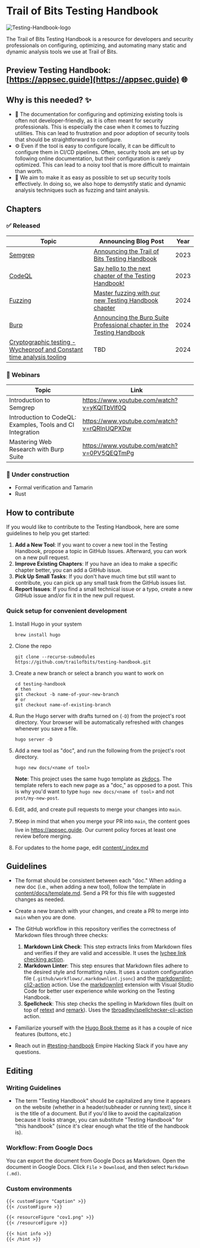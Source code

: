 # Trail of Bits Testing Handbook

![Testing-Handbook-logo][logo]

[logo]:th-logo.jpg

The Trail of Bits Testing Handbook is a resource for developers and security professionals on configuring, optimizing,
and automating many static and dynamic analysis tools we use at Trail of Bits.

## Preview Testing Handbook: [https://appsec.guide](https://appsec.guide) 🌐

## Why is this needed? ✨

- 📃 The documentation for configuring and optimizing existing tools is often not developer-friendly, as it is often meant
for security professionals. This is especially the case when it comes to fuzzing utilities. This can lead to frustration
and poor adoption of security tools that should be straightforward to configure.
- ⚙️ Even if the tool is easy to configure locally, it can be difficult to configure them in CI/CD pipelines.
Often, security tools are set up by following online documentation, but their configuration is rarely optimized.
This can lead to a noisy tool that is more difficult to maintain than worth.
- 🧠 We aim to make it as easy as possible to set up security tools effectively. In doing so, we also
hope to demystify static and dynamic analysis techniques such as fuzzing and taint analysis.

## Chapters

### ✅ Released

|Topic|Announcing Blog Post|Year|
|---|---|---|
|[Semgrep](https://appsec.guide/docs/static-analysis/semgrep/)| [Announcing the Trail of Bits Testing Handbook](https://blog.trailofbits.com/2023/07/26/announcing-the-trail-of-bits-testing-handbook/)|2023|
|[CodeQL](https://appsec.guide/docs/static-analysis/codeql/)| [Say hello to the next chapter of the Testing Handbook!](https://blog.trailofbits.com/2023/12/11/say-hello-to-the-next-chapter-of-the-testing-handbook/)|2023|
|[Fuzzing](https://appsec.guide/docs/fuzzing/)| [Master fuzzing with our new Testing Handbook chapter](https://blog.trailofbits.com/2024/02/09/master-fuzzing-with-our-new-testing-handbook-chapter/)|2024|
|[Burp](https://appsec.guide/docs/web/burp/)| [Announcing the Burp Suite Professional chapter in the Testing Handbook](https://blog.trailofbits.com/2024/06/14/announcing-the-burp-suite-professional-chapter-in-the-testing-handbook/)|2024|
| [Cryptographic testing - Wycheproof and Constant time analysis tooling](https://appsec.guide/docs/crypto/) | TBD | 2024 |

### 🎥 Webinars

| Topic | Link |
|---|---|
| Introduction to Semgrep | https://www.youtube.com/watch?v=yKQlTbVlf0Q |
| Introduction to CodeQL: Examples, Tools and CI Integration | https://www.youtube.com/watch?v=rQRlnUQPXDw |
| Mastering Web Research with Burp Suite | https://www.youtube.com/watch?v=0PV5QEQTmPg |

### 🚧 Under construction

- Formal verification and Tamarin
- Rust

## How to contribute

If you would like to contribute to the Testing Handbook, here are some guidelines to help you get started:

1. **Add a New Tool**: If you want to cover a new tool in the Testing Handbook,
propose a topic in GitHub Issues. Afterward, you can work on a new pull request.
1. **Improve Existing Chapters**: If you have an idea to make a specific chapter better,
you can add a GitHub issue.
1. **Pick Up Small Tasks**: If you don't have much time but still want to contribute,
you can pick up any small task from the GitHub issues list.
1. **Report Issues**: If you find a small technical issue or a typo,
create a new GitHub issue and/or fix it in the new pull request.

### Quick setup for convenient development

1. Install Hugo in your system

    ```shell
    brew install hugo
    ```

2. Clone the repo

    ```shell
    git clone --recurse-submodules https://github.com/trailofbits/testing-handbook.git
    ```

3. Create a new branch or select a branch you want to work on

   ```shell
   cd testing-handbook
   # then
   git checkout -b name-of-your-new-branch
   # or
   git checkout name-of-existing-branch

4. Run the Hugo server with drafts turned on (`-D`) from the project's root directory.
Your browser will be automatically refreshed with changes whenever you save a file.

    ```shell
    hugo server -D
    ```

5. Add a new tool as "doc", and run the following from the project's root directory.

    ```shell
    hugo new docs/<name of tool>
    ```

    **Note**: This project uses the same hugo template as [zkdocs](https://www.zkdocs.com/). The template refers to each
    new page as a "doc," as opposed to a post. This is why you'd want to type `hugo new docs/<name of tool>` and not `post/my-new-post`.

6. Edit, add, and create pull requests to merge your changes into `main`.

7. ❗Keep in mind that when you merge your PR into `main`, the content goes live in <https://appsec.guide>.
    Our current policy forces at least one review before merging.

8. For updates to the home page, edit [content/_index.md](content/_index.md)

## Guidelines

- The format should be consistent between each "doc." When adding a new doc (i.e., when adding a new tool), follow the
  template in [content/docs/template.md](content/docs/template.md). Send a PR for this file with suggested changes as needed.

- Create a new branch with your changes, and create a PR to merge into `main` when you are done.

- The GitHub workflow in this repository verifies the correctness of Markdown files through three checks:
  1. **Markdown Link Check**: This step extracts links from Markdown files and verifies if they are valid and accessible.
    It uses the [lychee link checking action](https://github.com/lycheeverse/lychee-action).
  2. **Markdown Linter**: This step ensures that Markdown files adhere to the desired style and formatting rules.
    It uses a custom configuration file (`.github/workflows/.markdownlint.jsonc`) and the
     [markdownlint-cli2-action](https://github.com/DavidAnson/markdownlint-cli2-action) action.
     Use the [markdownlint](https://marketplace.visualstudio.com/items?itemName=DavidAnson.vscode-markdownlint) extension
     with Visual Studio Code for better user experience while working on the Testing Handbook.
  3. **Spellcheck**: This step checks the spelling in Markdown files
     (built on top of [retext](https://github.com/retextjs/retext) and [remark](https://github.com/remarkjs/remark)).
     Uses the [tbroadley/spellchecker-cli-action](https://github.com/tbroadley/spellchecker-cli-action) action.

- Familiarize yourself with the [Hugo Book theme](https://hugo-book-demo.netlify.app/)
as it has a couple of nice features (buttons, etc.)
- Reach out in [#testing-handbook](https://empirehacking.slack.com/archives/C06CSLSQAMB) Empire Hacking Slack if you have any questions.

## Editing

### Writing Guidelines

- The term "Testing Handbook" should be capitalized any time it appears on the website (whether in a header/subheader or running text),
since it is the title of a document. But if you'd like to avoid the capitalization because it looks strange, you can substitute
"Testing Handbook" for "this handbook" (since it's clear enough what the title of the handbook is).

### Workflow: From Google Docs

You can export the document from Google Docs as Markdown. Open the document in Google Docs. Click `File` > `Download`, and then select `Markdown (.md)`.

### Custom environments

```md
{{< customFigure "Caption" >}}
{{< /customFigure >}}

{{< resourceFigure "cov1.png" >}}
{{< /resourceFigure >}}

{{< hint info >}}
{{< /hint >}}
```
